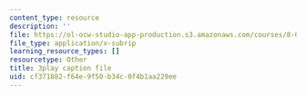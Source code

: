 ```yaml
---
content_type: resource
description: ''
file: https://ol-ocw-studio-app-production.s3.amazonaws.com/courses/8-01sc-classical-mechanics-fall-2016/cf371882f64e9f50b34c0f4b1aa229ee_FNOfxJxceIM.srt
file_type: application/x-subrip
learning_resource_types: []
resourcetype: Other
title: 3play caption file
uid: cf371882-f64e-9f50-b34c-0f4b1aa229ee
---
```

